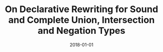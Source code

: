 ---
draft: false
date: 2018-01-01
type: "journal"
title: "On Declarative Rewriting for Sound and Complete Union, Intersection and Negation Types"
authors: "David J. Pearce"
booktitle: "Journal of Visual Languages & Computing"
volume: "50"
pages: "84--101"
year: "2018"
copyright: "Elsevier"
DOI: "https://doi.org/10.1016/j.jvlc.2018.10.004"
preprint: "Pea18_JVLC_preprint.pdf"
---